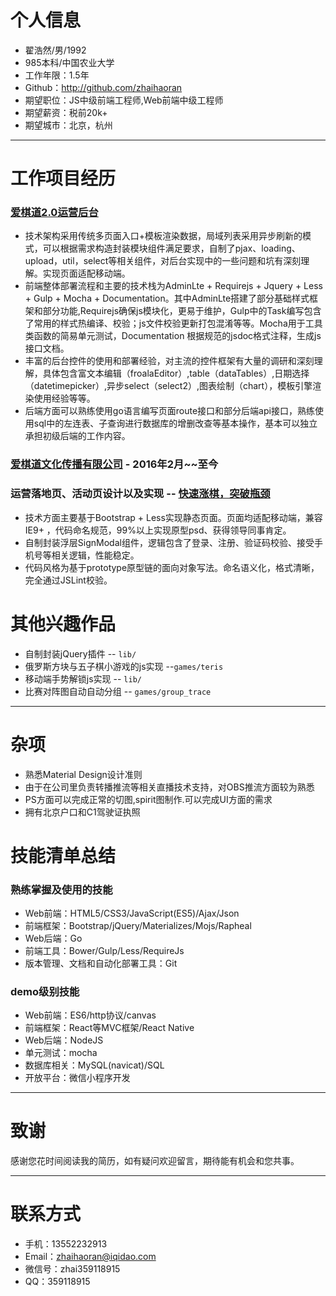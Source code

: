 # 个人信息

 - 翟浩然/男/1992 
 - 985本科/中国农业大学
 - 工作年限：1.5年
 - Github：http://github.com/zhaihaoran
 - 期望职位：JS中级前端工程师,Web前端中级工程师
 - 期望薪资：税前20k+
 - 期望城市：北京，杭州

---

# 工作项目经历

### [爱棋道2.0运营后台](http://www.iqidao.com/admin001)

- 技术架构采用传统多页面入口+模板渲染数据，局域列表采用异步刷新的模式，可以根据需求构造封装模块组件满足要求，自制了pjax、loading、upload，util，select等相关组件，对后台实现中的一些问题和坑有深刻理解。实现页面适配移动端。
- 前端整体部署流程和主要的技术栈为AdminLte + Requirejs + Jquery + Less + Gulp + Mocha + Documentation。其中AdminLte搭建了部分基础样式框架和部分功能,Requirejs确保js模块化，更易于维护，Gulp中的Task编写包含了常用的样式热编译、校验；js文件校验更新打包混淆等等。Mocha用于工具类函数的简易单元测试，Documentation 根据规范的jsdoc格式注释，生成js接口文档。
- 丰富的后台控件的使用和部署经验，对主流的控件框架有大量的调研和深刻理解，具体包含富文本编辑（froalaEditor）,table（dataTables）,日期选择（datetimepicker）,异步select（select2）,图表绘制（chart），模板引擎渲染使用经验等等。
- 后端方面可以熟练使用go语言编写页面route接口和部分后端api接口，熟练使用sql中的左连表、子查询进行数据库的增删改查等基本操作，基本可以独立承担初级后端的工作内容。

### [爱棋道文化传播有限公司](http://www.iqidao.com) - 2016年2月~~至今

### 运营落地页、活动页设计以及实现 -- [快速涨棋，突破瓶颈](http://www.iqidao.com/html/baidu/index.html)

 - 技术方面主要基于Bootstrap + Less实现静态页面。页面均适配移动端，兼容IE9+ ，代码命名规范，99%以上实现原型psd、获得领导同事肯定。 
 - 自制封装浮层SignModal组件，逻辑包含了登录、注册、验证码校验、接受手机号等相关逻辑，性能稳定。
 - 代码风格为基于prototype原型链的面向对象写法。命名语义化，格式清晰，完全通过JSLint校验。

# 其他兴趣作品 

 - 自制封装jQuery插件 -- `lib/`
 - 俄罗斯方块与五子棋小游戏的js实现 --`games/teris`
 - 移动端手势解锁js实现 -- `lib/`
 - 比赛对阵图自动自动分组 -- `games/group_trace`

---

# 杂项

 - 熟悉Material Design设计准则 
 - 由于在公司里负责转播推流等相关直播技术支持，对OBS推流方面较为熟悉
 - PS方面可以完成正常的切图,spirit图制作.可以完成UI方面的需求
 - 拥有北京户口和C1驾驶证执照

# 技能清单总结

### 熟练掌握及使用的技能

 - Web前端：HTML5/CSS3/JavaScript(ES5)/Ajax/Json
 - 前端框架：Bootstrap/jQuery/Materializes/Mojs/Rapheal
 - Web后端：Go
 - 前端工具：Bower/Gulp/Less/RequireJs
 - 版本管理、文档和自动化部署工具：Git

### demo级别技能

 - Web前端：ES6/http协议/canvas
 - 前端框架：React等MVC框架/React Native
 - Web后端：NodeJS
 - 单元测试：mocha
 - 数据库相关：MySQL(navicat)/SQL
 - 开放平台：微信小程序开发

---

# 致谢

感谢您花时间阅读我的简历，如有疑问欢迎留言，期待能有机会和您共事。

---

# 联系方式

- 手机：13552232913
- Email：zhaihaoran@iqidao.com 
- 微信号：zhai359118915
- QQ：359118915
